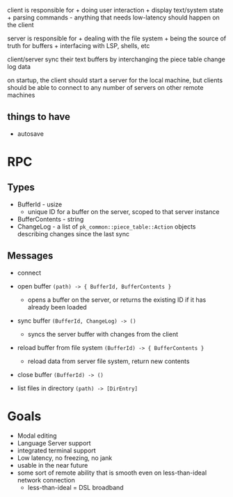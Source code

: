 
client is responsible for
    + doing user interaction
    + display text/system state
    + parsing commands
    - anything that needs low-latency should happen on the client

server is responsible for
    + dealing with the file system
    + being the source of truth for buffers
    + interfacing with LSP, shells, etc

client/server sync their text buffers by interchanging the piece table change log data

on startup, the client should start a server for the local machine, but clients should be able to connect to any number of servers on other remote machines 

## things to have
+ autosave


# RPC

## Types

+ BufferId - usize
    - unique ID for a buffer on the server, scoped to that server instance
+ BufferContents - string
+ ChangeLog - a list of `pk_common::piece_table::Action` objects describing changes since the last sync

## Messages

- connect
- open buffer `(path) -> { BufferId, BufferContents }`
    + opens a buffer on the server, or returns the existing ID if it has already been loaded
- sync buffer `(BufferId, ChangeLog) -> ()`
    + syncs the server buffer with changes from the client
- reload buffer from file system `(BufferId) -> { BufferContents }`
    + reload data from server file system, return new contents
- close buffer `(BufferId) -> ()`

- list files in directory `(path) -> [DirEntry]`


# Goals
- Modal editing
- Language Server support
- integrated terminal support
- Low latency, no freezing, no jank
- usable in the near future
- some sort of remote ability that is smooth even on less-than-ideal network connection
    - less-than-ideal = DSL broadband

